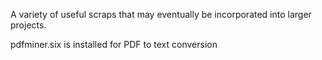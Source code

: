 A variety of useful scraps that may eventually be incorporated into larger projects.

pdfminer.six is installed for PDF to text conversion
